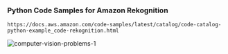 ### Python Code Samples for Amazon Rekognition

    https://docs.aws.amazon.com/code-samples/latest/catalog/code-catalog-python-example_code-rekognition.html
    
    
    
    
![computer-vision-problems-1](https://user-images.githubusercontent.com/54794815/157383754-51604f86-e836-41d3-83f2-590938bf733d.png)
